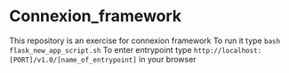# Connexion_framework
This repository is an exercise for connexion framework
To run it type ``` bash flask_new_app_script.sh ```
To enter entrypoint type ``` http://localhost:[PORT]/v1.0/[name_of_entrypoint] ``` in your browser
